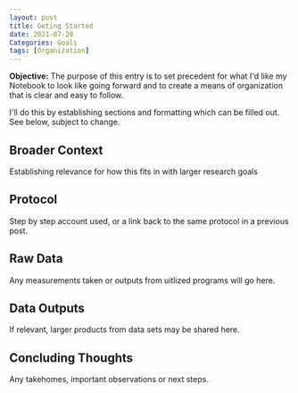 ```yaml
---
layout: post
title: Geting Started
date: 2021-07-28 
Categories: Goals
tags: [Organization]
---
```



**Objective:** The purpose of this entry is to set precedent for what I'd like my Notebook to look like going forward and to create a means of organization that is clear and easy to follow.

I'll do this by establishing sections and formatting which can be filled out. See below, subject to change.

## Broader Context
Establishing relevance for how this fits in with larger research goals

## Protocol 
Step by step account used, or a link back to the same protocol in a previous post.

## Raw Data
Any measurements taken or outputs from uitlized programs will go here.

## Data Outputs
If relevant, larger products from data sets may be shared here.

## Concluding Thoughts
Any takehomes, important observations or next steps.

